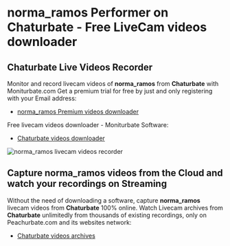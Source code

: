# norma_ramos Performer on Chaturbate - Free LiveCam videos downloader

## Chaturbate Live Videos Recorder

Monitor and record livecam videos of **norma_ramos** from **Chaturbate** with Moniturbate.com
Get a premium trial for free by just and only registering with your Email address:
* [norma_ramos Premium videos downloader](https://moniturbate.com/request-demo-licence-key.html)

Free livecam videos downloader - Moniturbate Software:
* [Chaturbate videos downloader](https://moniturbate.com/moniturbate-download-software.html)

![norma_ramos livecam videos recorder](https://peachurnet.com/templates/moniturbate-software.png)


## Capture norma_ramos videos from the Cloud and watch your recordings on Streaming

Without the need of downloading a software, capture **norma_ramos** livecam videos from **Chaturbate** 100% online.
Watch Livecam archives from **Chaturbate** unlimitedly from thousands of existing recordings, only on Peachurbate.com and its websites network:
* [Chaturbate videos archives](https://peachurnet.com/)